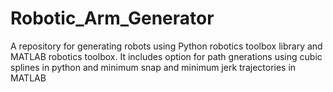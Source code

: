# Robotic_Arm_Generator

A repository for generating robots using Python robotics toolbox library and MATLAB robotics toolbox. It includes option for path gnerations using cubic splines in python and minimum snap and minimum jerk trajectories in MATLAB
